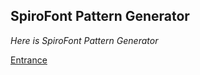 ## SpiroFont Pattern Generator

_Here is SpiroFont Pattern Generator_ <br>

<a href="Spirofont/SpiroFont.html">Entrance</a>
